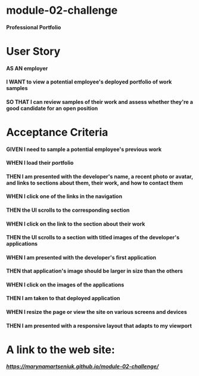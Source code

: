 # module-02-challenge
#### Professional Portfolio

# User Story
#### AS AN employer
#### I WANT to view a potential employee's deployed portfolio of work samples
#### SO THAT I can review samples of their work and assess whether they're a good candidate for an open position

# Acceptance Criteria
#### GIVEN I need to sample a potential employee's previous work
#### WHEN I load their portfolio
#### THEN I am presented with the developer's name, a recent photo or avatar, and links to sections about them, their work, and how to contact them
#### WHEN I click one of the links in the navigation
#### THEN the UI scrolls to the corresponding section
#### WHEN I click on the link to the section about their work
#### THEN the UI scrolls to a section with titled images of the developer's applications
#### WHEN I am presented with the developer's first application
#### THEN that application's image should be larger in size than the others
#### WHEN I click on the images of the applications
#### THEN I am taken to that deployed application
#### WHEN I resize the page or view the site on various screens and devices
#### THEN I am presented with a responsive layout that adapts to my viewport

# A link to the web site:
##### https://marynamartseniuk.github.io/module-02-challenge/
